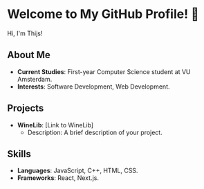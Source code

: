 # Welcome to My GitHub Profile! 👋

Hi, I'm Thijs!

## About Me
- **Current Studies**: First-year Computer Science student at VU Amsterdam.
- **Interests**: Software Development, Web Development.

## Projects
- **WineLib**: [Link to WineLib]
  - Description: A brief description of your project.

## Skills
- **Languages**: JavaScript, C++, HTML, CSS.
- **Frameworks**: React, Next.js.
